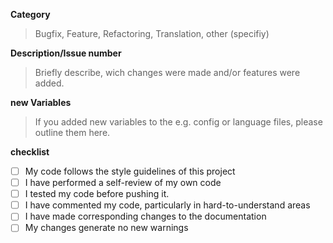 **Category**
> Bugfix, Feature, Refactoring, Translation, other (specifiy)

**Description/Issue number**
> Briefly describe, wich changes were made and/or features were added.

**new Variables**
> If you added new variables to the e.g. config or language files, please outline them here.

**checklist**
- [ ] My code follows the style guidelines of this project
- [ ] I have performed a self-review of my own code
- [ ] I tested my code before pushing it.
- [ ] I have commented my code, particularly in hard-to-understand areas
- [ ] I have made corresponding changes to the documentation
- [ ] My changes generate no new warnings
